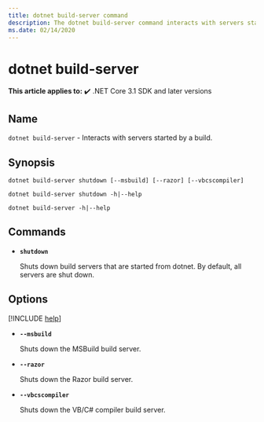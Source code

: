 ```yaml
---
title: dotnet build-server command
description: The dotnet build-server command interacts with servers started by a build.
ms.date: 02/14/2020
---
```

# dotnet build-server

**This article applies to:** ✔️ .NET Core 3.1 SDK and later versions

## Name

`dotnet build-server` - Interacts with servers started by a build.

## Synopsis

```dotnetcli
dotnet build-server shutdown [--msbuild] [--razor] [--vbcscompiler]

dotnet build-server shutdown -h|--help

dotnet build-server -h|--help
```

## Commands

- **`shutdown`**

  Shuts down build servers that are started from dotnet. By default, all servers are shut down.

## Options

[!INCLUDE [help](../../../includes/cli-help.md)]

- **`--msbuild`**

  Shuts down the MSBuild build server.

- **`--razor`**

  Shuts down the Razor build server.

- **`--vbcscompiler`**

  Shuts down the VB/C# compiler build server.
